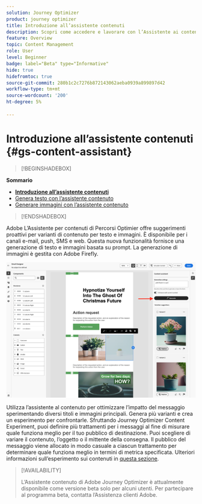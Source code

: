 ```yaml
---
solution: Journey Optimizer
product: journey optimizer
title: Introduzione all’assistente contenuti
description: Scopri come accedere e lavorare con l’Assistente ai contenuti di Journey Optimizer
feature: Overview
topic: Content Management
role: User
level: Beginner
badge: label="Beta" type="Informative"
hide: true
hidefromtoc: true
source-git-commit: 280b1c2c7276b872143062aeba0939a899897d42
workflow-type: tm+mt
source-wordcount: '200'
ht-degree: 5%

---
```


# Introduzione all’assistente contenuti {#gs-content-assistant}

>[!BEGINSHADEBOX]

**Sommario**

* **[Introduzione all’assistente contenuti](gs-generative.md)**
* [Genera testo con l’assistente contenuto](generative-title.md)
* [Generare immagini con l’assistente contenuto](generative-image.md)

>[!ENDSHADEBOX]


Adobe L’Assistente per contenuti di Percorsi Optimier offre suggerimenti proattivi per varianti di contenuto per testo e immagini. È disponibile per i canali e-mail, push, SMS e web. Questa nuova funzionalità fornisce una generazione di testo e immagini basata su prompt. La generazione di immagini è gestita con Adobe Firefly.

![](assets/image-gen-ai.png)



Utilizza l’assistente al contenuto per ottimizzare l’impatto del messaggio sperimentando diversi titoli e immagini principali. Genera più varianti e crea un esperimento per confrontarle. Sfruttando Journey Optimizer Content Experiment, puoi definire più trattamenti per i messaggi al fine di misurare quale funziona meglio per il tuo pubblico di destinazione. Puoi scegliere di variare il contenuto, l’oggetto o il mittente della consegna. Il pubblico del messaggio viene allocato in modo casuale a ciascun trattamento per determinare quale funziona meglio in termini di metrica specificata. Ulteriori informazioni sull’esperimento sui contenuti in [questa sezione](../campaigns/content-experiment.md).


>[!AVAILABILITY]
>
>L’Assistente contenuto di Adobe Journey Optimizer è attualmente disponibile come versione beta solo per alcuni utenti. Per partecipare al programma beta, contatta l’Assistenza clienti Adobe.

